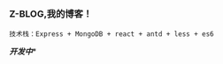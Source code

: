 ### Z-BLOG,我的博客！
```
技术栈：Express + MongoDB + react + antd + less + es6

```
*************开发中**************